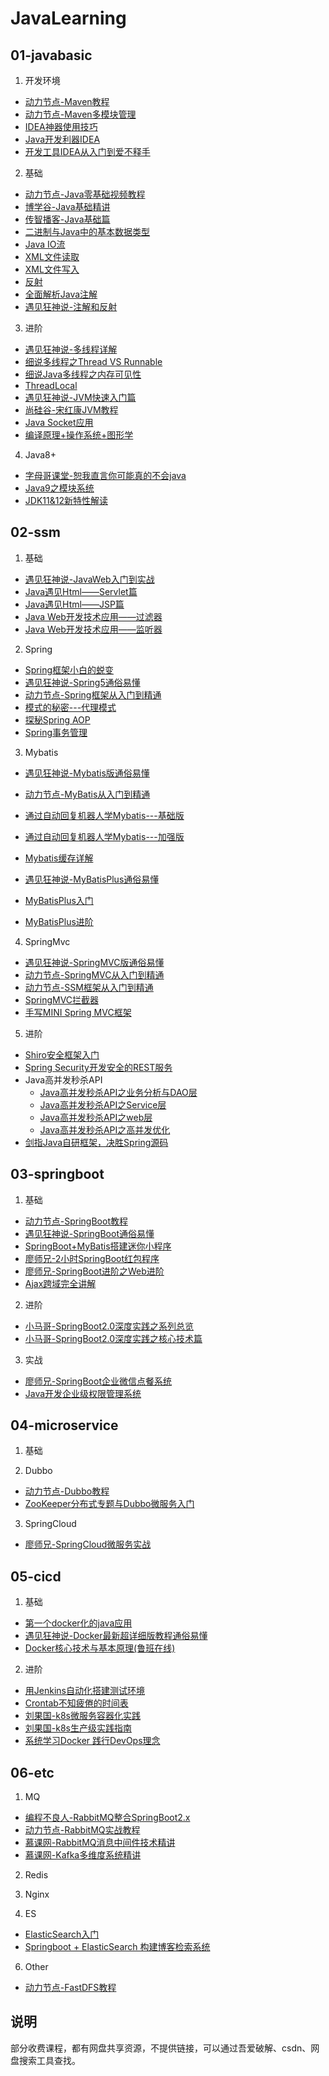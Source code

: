 ﻿# JavaLearning

## 01-javabasic
1. 开发环境
- [动力节点-Maven教程](https://www.bilibili.com/video/BV1st411p7E4)
- [动力节点-Maven多模块管理](https://github.com/freesaber/JavaLearning/tree/master/01-javabasic/bjpowernode-maven-modules-project)
- [IDEA神器使用技巧](https://www.imooc.com/learn/924)
- [Java开发利器IDEA](https://www.bilibili.com/video/BV14t411z77T)
- [开发工具IDEA从入门到爱不释手](https://www.imooc.com/learn/1160)

2. 基础
- [动力节点-Java零基础视频教程](https://www.bilibili.com/video/BV1P7411V7nQ)
- [博学谷-Java基础精讲](https://www.bilibili.com/video/BV1gE411o7eC)
- [传智播客-Java基础篇](https://www.bilibili.com/video/BV1ha4y147NZ)
- [二进制与Java中的基本数据类型](https://www.imooc.com/learn/1223)
- [Java IO流](https://www.imooc.com/learn/123)
- [XML文件读取](https://www.imooc.com/learn/171)
- [XML文件写入](https://www.imooc.com/learn/251)
- [反射](https://www.imooc.com/learn/199)
- [全面解析Java注解](https://www.imooc.com/learn/456)
- [遇见狂神说-注解和反射](https://www.bilibili.com/video/BV1p4411P7V3)

3. 进阶
- [遇见狂神说-多线程详解](https://www.bilibili.com/video/BV1V4411p7EF)
- [细说多线程之Thread VS Runnable](https://www.imooc.com/learn/312)
- [细说Java多线程之内存可见性](https://www.imooc.com/learn/352)
- [ThreadLocal](https://www.imooc.com/learn/1217)
- [遇见狂神说-JVM快速入门篇](https://www.bilibili.com/video/BV1iJ411d7jS)
- [尚硅谷-宋红康JVM教程](https://www.bilibili.com/video/BV1PJ411n7xZ)
- [Java Socket应用](https://www.imooc.com/learn/161)
- [编译原理+操作系统+图形学](https://coding.imooc.com/class/chapter/432.html)

4. Java8+
- [字母哥课堂-恕我直言你可能真的不会java](https://www.bilibili.com/video/BV1sE411P7C1)
- [Java9之模块系统](https://www.imooc.com/learn/997)
- [JDK11&12新特性解读](https://www.imooc.com/learn/553)

## 02-ssm
1. 基础
- [遇见狂神说-JavaWeb入门到实战](https://www.bilibili.com/video/BV12J411M7Sj)
- [Java遇见Html——Servlet篇](https://www.imooc.com/learn/269)
- [Java遇见Html——JSP篇](https://www.imooc.com/learn/166)
- [Java Web开发技术应用——过滤器](https://www.imooc.com/learn/213)
- [Java Web开发技术应用——监听器](https://www.imooc.com/learn/271)

2. Spring
- [Spring框架小白的蜕变](https://www.imooc.com/learn/1108)
- [遇见狂神说-Spring5通俗易懂](https://www.bilibili.com/video/BV1WE411d7Dv)
- [动力节点-Spring框架从入门到精通](https://www.bilibili.com/video/BV1nz4y1d7uy)
- [模式的秘密---代理模式](https://www.imooc.com/learn/214)
- [探秘Spring AOP](https://www.imooc.com/learn/869)
- [Spring事务管理](https://www.imooc.com/learn/478)

3. Mybatis
- [遇见狂神说-Mybatis版通俗易懂](https://www.bilibili.com/video/BV1NE411Q7Nx)
- [动力节点-MyBatis从入门到精通](https://www.bilibili.com/video/BV185411s7Ry)
- [通过自动回复机器人学Mybatis---基础版](https://www.imooc.com/learn/154)
- [通过自动回复机器人学Mybatis---加强版](https://www.imooc.com/learn/260)
- [Mybatis缓存详解](https://www.imooc.com/learn/1238)

- [遇见狂神说-MyBatisPlus通俗易懂](https://www.bilibili.com/video/BV17E411N7KN)
- [MyBatisPlus入门](https://www.imooc.com/learn/1130)
- [MyBatisPlus进阶](https://www.imooc.com/learn/1171)

4. SpringMvc
- [遇见狂神说-SpringMVC版通俗易懂](https://www.bilibili.com/video/BV1aE41167Tu)
- [动力节点-SpringMVC从入门到精通](https://www.bilibili.com/video/BV1sk4y167pD)
- [动力节点-SSM框架从入门到精通](https://www.bilibili.com/video/BV1Ug4y1i7W7)
- [SpringMVC拦截器](https://www.imooc.com/learn/498)
- [手写MINI Spring MVC框架](https://www.imooc.com/learn/1203)

5. 进阶
- [Shiro安全框架入门](https://www.imooc.com/learn/977)
- [Spring Security开发安全的REST服务](https://coding.imooc.com/class/chapter/134.html)
- Java高并发秒杀API
  + [Java高并发秒杀API之业务分析与DAO层](https://www.imooc.com/learn/587)
  + [Java高并发秒杀API之Service层](https://www.imooc.com/learn/631)
  + [Java高并发秒杀API之web层](https://www.imooc.com/learn/630)
  + [Java高并发秒杀API之高并发优化](https://www.imooc.com/learn/632)
- [剑指Java自研框架，决胜Spring源码](https://coding.imooc.com/class/chapter/420.html)

## 03-springboot
1. 基础
- [动力节点-SpringBoot教程](https://github.com/freesaber/JavaLearning/tree/master/04-springboot/bjpowernode-springboot-project)
- [遇见狂神说-SpringBoot通俗易懂](https://www.bilibili.com/video/BV1PE411i7CV)
- [SpringBoot+MyBatis搭建迷你小程序](https://www.imooc.com/learn/945)
- [廖师兄-2小时SpringBoot红包程序](https://github.com/freesaber/JavaLearning/tree/master/04-springboot/liaosx-luckymoney)
- [廖师兄-SpringBoot进阶之Web进阶](https://github.com/freesaber/JavaLearning/tree/master/04-springboot/liaosx-girl)
- [Ajax跨域完全讲解](https://www.imooc.com/learn/947)

2. 进阶
- [小马哥-SpringBoot2.0深度实践之系列总览](http://www.imooc.com/learn/1058)
- [小马哥-SpringBoot2.0深度实践之核心技术篇](https://coding.imooc.com/class/252.html)

3. 实战
- [廖师兄-SpringBoot企业微信点餐系统](https://github.com/freesaber/JavaLearning/tree/master/04-springboot/liaosx-sell)
- [Java开发企业级权限管理系统](https://coding.imooc.com/class/chapter/149.html)

## 04-microservice
1. 基础


2. Dubbo
- [动力节点-Dubbo教程](https://www.bilibili.com/video/BV1Sk4y197eD)
- [ZooKeeper分布式专题与Dubbo微服务入门](https://coding.imooc.com/class/201.html)

3. SpringCloud
- [廖师兄-SpringCloud微服务实战](https://github.com/freesaber/JavaLearning/tree/master/05-microservice/liaosx-springcloud)

## 05-cicd
1. 基础
- [第一个docker化的java应用](https://www.imooc.com/learn/824)
- [遇见狂神说-Docker最新超详细版教程通俗易懂](https://www.bilibili.com/video/BV1og4y1q7M4)
- [Docker核心技术与基本原理(鲁班在线)](https://www.bilibili.com/video/BV13J411e7QM)

2. 进阶
- [用Jenkins自动化搭建测试环境](https://www.imooc.com/learn/1008)
- [Crontab不知疲倦的时间表](https://www.imooc.com/learn/1009)
- [刘果国-k8s微服务容器化实践](https://coding.imooc.com/class/198.html)
- [刘果国-k8s生产级实践指南](https://coding.imooc.com/class/335.html)
- [系统学习Docker 践行DevOps理念](https://github.com/freesaber/JavaLearning/tree/master/05-microservice/docker-devops)

## 06-etc
1. MQ
- [编程不良人-RabbitMQ整合SpringBoot2.x](https://www.bilibili.com/video/BV1dE411K7MG)
- [动力节点-RabbitMQ实战教程](https://www.bilibili.com/video/BV1Ap4y1D7tU)
- [慕课网-RabbitMQ消息中间件技术精讲](https://coding.imooc.com/class/chapter/262.html#Anchor)
- [慕课网-Kafka多维度系统精讲](https://coding.imooc.com/class/chapter/434.html#Anchor)

2. Redis

3. Nginx

4. ES
- [ElasticSearch入门](https://www.imooc.com/learn/889)
- [Springboot + ElasticSearch 构建博客检索系统](https://www.imooc.com/learn/1161)

6. Other
- [动力节点-FastDFS教程](https://www.bilibili.com/video/BV1ta4y1v7Kw)


## 说明
部分收费课程，都有网盘共享资源，不提供链接，可以通过吾爱破解、csdn、网盘搜索工具查找。
